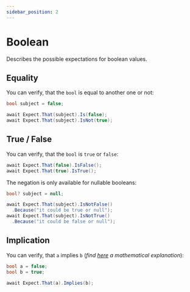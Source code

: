 ```yaml
---
sidebar_position: 2
---
```


# Boolean

Describes the possible expectations for boolean values.

## Equality

You can verify, that the `bool` is equal to another one or not:
```csharp
bool subject = false;

await Expect.That(subject).Is(false);
await Expect.That(subject).IsNot(true);
```

## True / False

You can verify, that the `bool` is `true` or `false`:
```csharp
await Expect.That(false).IsFalse();
await Expect.That(true).IsTrue();
```

The negation is only available for nullable booleans:
```csharp
bool? subject = null;

await Expect.That(subject).IsNotFalse()
  .Because("it could be true or null");
await Expect.That(subject).IsNotTrue()
  .Because("it could be false or null");
```

## Implication

You can verify, that `a` implies `b` (*find [here](https://mathworld.wolfram.com/Implies.html) a mathematical explanation*):
```csharp
bool a = false;
bool b = true;

await Expect.That(a).Implies(b);
```
